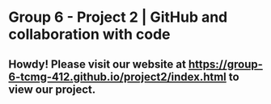 # Group 6 - Project 2 | GitHub and collaboration with code

## Howdy! Please visit our website at https://group-6-tcmg-412.github.io/project2/index.html to view our project.